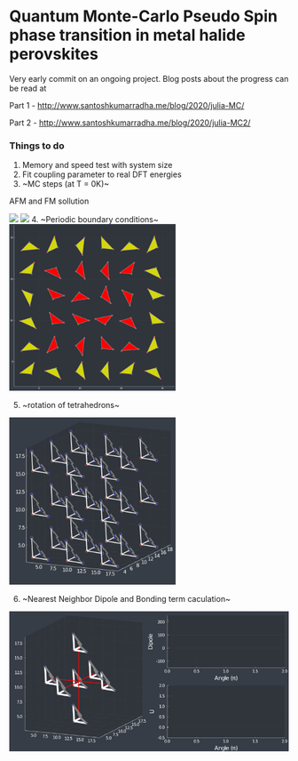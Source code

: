 # Quantum Monte-Carlo Pseudo Spin phase transition in metal halide perovskites

Very early commit on an ongoing project.
Blog posts about the progress can be read at

Part 1 - http://www.santoshkumarradha.me/blog/2020/julia-MC/

Part 2 - http://www.santoshkumarradha.me/blog/2020/julia-MC2/



### Things to do


1. Memory and speed test with system size
2. Fit coupling parameter to real DFT energies
3. ~MC steps (at T = 0K)~

AFM and FM sollution

<img src='./animations/MC_3.gif' width="900">
<img src='./animations/MC_1.gif' width="900">
4. ~Periodic boundary conditions~ 

<img src='./animations/peorvsk2.gif' width="300">

5. ~rotation of tetrahedrons~ 

<img src='./animations/rot_001.gif' width="300">

6. ~Nearest Neighbor Dipole and Bonding term caculation~

<img src='./animations/complete_100.gif' width="600">
